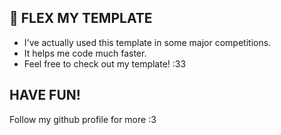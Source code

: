 ## 🚀 FLEX MY TEMPLATE  
- I've actually used this template in some major competitions.
- It helps me code much faster.  
- Feel free to check out my template! :33

## HAVE FUN!
Follow my github profile for more :3

